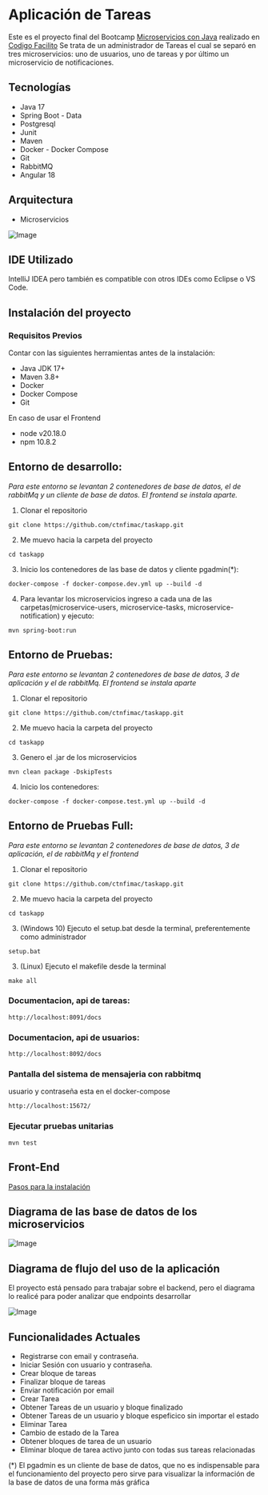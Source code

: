 # Aplicación de Tareas
Este es el proyecto final del Bootcamp [Microservicios con Java](https://codigofacilito.com/programas/java-microservicios)
realizado en [Codigo Facilito](https://codigofacilito.com/)
Se trata de un administrador de Tareas el cual se separó en tres microservicios: uno de usuarios, uno de tareas y por último un microservicio
de notificaciones.


## Tecnologías
- Java 17
- Spring Boot - Data
- Postgresql
- Junit
- Maven
- Docker - Docker Compose
- Git
- RabbitMQ
- Angular 18

## Arquitectura
- Microservicios 

![Image](https://github.com/user-attachments/assets/34cd8a1b-3a5e-4515-9008-bd1c8b3039d6)

## IDE Utilizado
IntelliJ IDEA pero también es compatible con otros IDEs como Eclipse o VS Code.

## Instalación del proyecto

### Requisitos Previos
Contar con las siguientes herramientas antes de la instalación:

- Java JDK 17+
- Maven 3.8+
- Docker
- Docker Compose
- Git

En caso de usar el Frontend
- node v20.18.0
- npm 10.8.2


## Entorno de desarrollo:
*Para este entorno se levantan 2 contenedores de base de datos, el de rabbitMq y un cliente de base de datos. El frontend se instala aparte.*
1. Clonar el repositorio
```
git clone https://github.com/ctnfimac/taskapp.git
```

2. Me muevo hacia la carpeta del proyecto
```
cd taskapp
```

3. Inicio los contenedores de las base de datos y cliente pgadmin(*):
```
docker-compose -f docker-compose.dev.yml up --build -d
```

4. Para levantar los microservicios ingreso a cada una de las carpetas(microservice-users, microservice-tasks, microservice-notification) y ejecuto:
```
mvn spring-boot:run
```


## Entorno de Pruebas:
*Para este entorno se levantan 2 contenedores de base de datos, 3 de aplicación y el de rabbitMq. El frontend se instala aparte*
1. Clonar el repositorio
```
git clone https://github.com/ctnfimac/taskapp.git
```

2. Me muevo hacia la carpeta del proyecto
```
cd taskapp
```

3. Genero el .jar de los microservicios
```
mvn clean package -DskipTests
```

4. Inicio los contenedores:
```
docker-compose -f docker-compose.test.yml up --build -d
```


## Entorno de Pruebas Full:
*Para este entorno se levantan 2 contenedores de base de datos, 3 de aplicación, el de rabbitMq y el frontend*
1. Clonar el repositorio
```
git clone https://github.com/ctnfimac/taskapp.git
```

2. Me muevo hacia la carpeta del proyecto
```
cd taskapp
```

3. (Windows 10) Ejecuto el setup.bat desde la terminal, preferentemente como administrador
```
setup.bat
```

3. (Linux) Ejecuto el makefile desde la terminal
```
make all
```

### Documentacion, api de tareas:
```
http://localhost:8091/docs
```

### Documentacion, api de usuarios:
```
http://localhost:8092/docs
```

### Pantalla del sistema de mensajeria con rabbitmq
usuario y contraseña esta en el docker-compose
```
http://localhost:15672/
```


### Ejecutar pruebas unitarias
```
mvn test
```

## Front-End
[Pasos para la instalación](https://github.com/ctnfimac/taskapp/tree/main/frontend)


## Diagrama de las base de datos de los microservicios
![Image](https://github.com/user-attachments/assets/6d71e9c2-a9ca-491f-b05a-ab7b215a8f3c)

## Diagrama de flujo del uso de la aplicación
El proyecto está pensado para trabajar sobre el backend, pero el diagrama lo realicé para
poder analizar que endpoints desarrollar

![Image](https://github.com/user-attachments/assets/1b7be29f-5aab-47c1-8243-db38a2b187cf)



## Funcionalidades Actuales
- Registrarse con email y contraseña.
- Iniciar Sesión con usuario y contraseña.
- Crear bloque de tareas
- Finalizar bloque de tareas
- Enviar notificación por email
- Crear Tarea
- Obtener Tareas de un usuario y bloque finalizado
- Obtener Tareas de un usuario y bloque espeficico sin importar el estado
- Eliminar Tarea
- Cambio de estado de la Tarea
- Obtener bloques de tarea de un usuario
- Eliminar bloque de tarea activo junto con todas sus tareas relacionadas



(*) El pgadmin es un cliente de base de datos, que no es indispensable para el funcionamiento del proyecto pero sirve 
para visualizar la información de la base de datos de una forma más gráfica